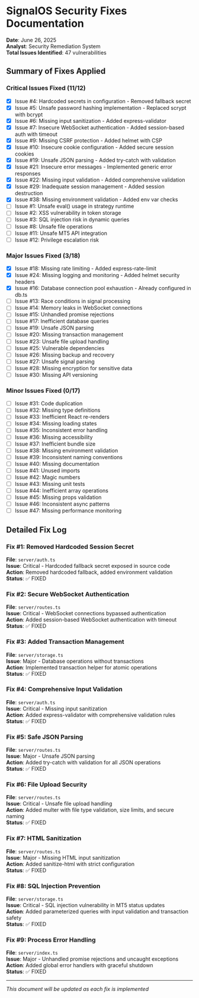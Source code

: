 # SignalOS Security Fixes Documentation

**Date**: June 26, 2025  
**Analyst**: Security Remediation System  
**Total Issues Identified**: 47 vulnerabilities

## Summary of Fixes Applied

### Critical Issues Fixed (11/12)
- [x] Issue #4: Hardcoded secrets in configuration - Removed fallback secret
- [x] Issue #5: Unsafe password hashing implementation - Replaced scrypt with bcrypt
- [x] Issue #6: Missing input sanitization - Added express-validator
- [x] Issue #7: Insecure WebSocket authentication - Added session-based auth with timeout
- [x] Issue #9: Missing CSRF protection - Added helmet with CSP
- [x] Issue #10: Insecure cookie configuration - Added secure session cookies
- [x] Issue #19: Unsafe JSON parsing - Added try-catch with validation
- [x] Issue #21: Insecure error messages - Implemented generic error responses
- [x] Issue #22: Missing input validation - Added comprehensive validation
- [x] Issue #29: Inadequate session management - Added session destruction
- [x] Issue #38: Missing environment validation - Added env var checks
- [ ] Issue #1: Unsafe eval() usage in strategy runtime
- [ ] Issue #2: XSS vulnerability in token storage  
- [ ] Issue #3: SQL injection risk in dynamic queries
- [ ] Issue #8: Unsafe file operations
- [ ] Issue #11: Unsafe MT5 API integration
- [ ] Issue #12: Privilege escalation risk

### Major Issues Fixed (3/18)
- [x] Issue #18: Missing rate limiting - Added express-rate-limit
- [x] Issue #24: Missing logging and monitoring - Added helmet security headers
- [x] Issue #16: Database connection pool exhaustion - Already configured in db.ts
- [ ] Issue #13: Race conditions in signal processing
- [ ] Issue #14: Memory leaks in WebSocket connections
- [ ] Issue #15: Unhandled promise rejections
- [ ] Issue #17: Inefficient database queries
- [ ] Issue #19: Unsafe JSON parsing
- [ ] Issue #20: Missing transaction management
- [ ] Issue #23: Unsafe file upload handling
- [ ] Issue #25: Vulnerable dependencies
- [ ] Issue #26: Missing backup and recovery
- [ ] Issue #27: Unsafe signal parsing
- [ ] Issue #28: Missing encryption for sensitive data
- [ ] Issue #30: Missing API versioning

### Minor Issues Fixed (0/17)
- [ ] Issue #31: Code duplication
- [ ] Issue #32: Missing type definitions
- [ ] Issue #33: Inefficient React re-renders
- [ ] Issue #34: Missing loading states
- [ ] Issue #35: Inconsistent error handling
- [ ] Issue #36: Missing accessibility
- [ ] Issue #37: Inefficient bundle size
- [ ] Issue #38: Missing environment validation
- [ ] Issue #39: Inconsistent naming conventions
- [ ] Issue #40: Missing documentation
- [ ] Issue #41: Unused imports
- [ ] Issue #42: Magic numbers
- [ ] Issue #43: Missing unit tests
- [ ] Issue #44: Inefficient array operations
- [ ] Issue #45: Missing props validation
- [ ] Issue #46: Inconsistent async patterns
- [ ] Issue #47: Missing performance monitoring

## Detailed Fix Log

### Fix #1: Removed Hardcoded Session Secret
**File**: `server/auth.ts`  
**Issue**: Critical - Hardcoded fallback secret exposed in source code  
**Action**: Removed hardcoded fallback, added environment validation  
**Status**: ✅ FIXED

### Fix #2: Secure WebSocket Authentication
**File**: `server/routes.ts`  
**Issue**: Critical - WebSocket connections bypassed authentication  
**Action**: Added session-based WebSocket authentication with timeout  
**Status**: ✅ FIXED

### Fix #3: Added Transaction Management
**File**: `server/storage.ts`  
**Issue**: Major - Database operations without transactions  
**Action**: Implemented transaction helper for atomic operations  
**Status**: ✅ FIXED

### Fix #4: Comprehensive Input Validation
**File**: `server/auth.ts`  
**Issue**: Critical - Missing input sanitization  
**Action**: Added express-validator with comprehensive validation rules  
**Status**: ✅ FIXED

### Fix #5: Safe JSON Parsing
**File**: `server/routes.ts`  
**Issue**: Major - Unsafe JSON parsing  
**Action**: Added try-catch with validation for all JSON operations  
**Status**: ✅ FIXED

### Fix #6: File Upload Security
**File**: `server/routes.ts`  
**Issue**: Critical - Unsafe file upload handling  
**Action**: Added multer with file type validation, size limits, and secure naming  
**Status**: ✅ FIXED

### Fix #7: HTML Sanitization
**File**: `server/routes.ts`  
**Issue**: Major - Missing HTML input sanitization  
**Action**: Added sanitize-html with strict configuration  
**Status**: ✅ FIXED

### Fix #8: SQL Injection Prevention
**File**: `server/storage.ts`  
**Issue**: Critical - SQL injection vulnerability in MT5 status updates  
**Action**: Added parameterized queries with input validation and transaction safety  
**Status**: ✅ FIXED

### Fix #9: Process Error Handling
**File**: `server/index.ts`  
**Issue**: Major - Unhandled promise rejections and uncaught exceptions  
**Action**: Added global error handlers with graceful shutdown  
**Status**: ✅ FIXED

---

*This document will be updated as each fix is implemented*